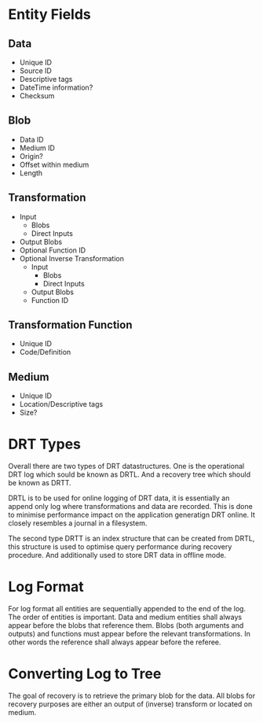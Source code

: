 # Entity Fields

## Data
- Unique ID
- Source ID
- Descriptive tags
- DateTime information?
- Checksum

## Blob
- Data ID
- Medium ID
- Origin?
- Offset within medium
- Length

## Transformation
- Input
    - Blobs
    - Direct Inputs
- Output Blobs
- Optional Function ID
- Optional Inverse Transformation
    - Input
        - Blobs
        - Direct Inputs
    - Output Blobs
    - Function ID

## Transformation Function
- Unique ID
- Code/Definition

## Medium
- Unique ID
- Location/Descriptive tags
- Size?

# DRT Types

Overall there are two types of DRT datastructures. One is the operational DRT log which sould be known as DRTL. And a recovery tree which should be known as DRTT.

DRTL is to be used for online logging of DRT data, it is essentially an append only log where transformations and data are recorded. This is done to minimise performance impact on the application generatign DRT online. It closely resembles a journal in a filesystem.

The second type DRTT is an index structure that can be created from DRTL, this structure is used to optimise query performance during recovery procedure. And additionally used to store DRT data in offline mode.

# Log Format

For log format all entities are sequentially appended to the end of the log. The order of entities is important. Data and medium entities shall always appear before the blobs that reference them. Blobs (both arguments and outputs) and functions must appear before the relevant transformations. In other words the reference shall always appear before the referee.

# Converting Log to Tree

The goal of recovery is to retrieve the primary blob for the data. All blobs for recovery purposes are either an output of (inverse) transform or located on medium.
